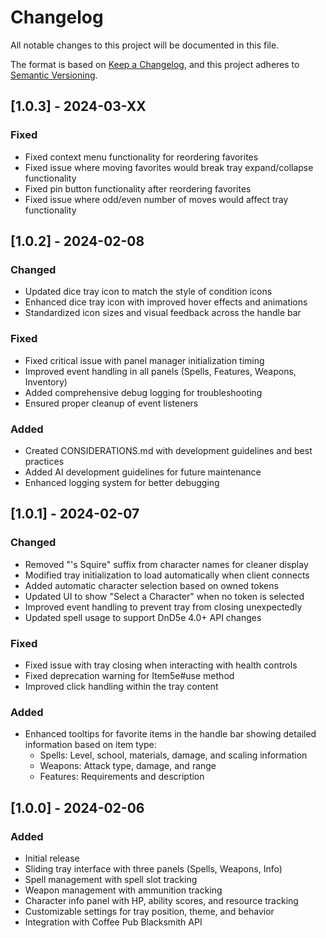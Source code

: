 # Changelog

All notable changes to this project will be documented in this file.

The format is based on [Keep a Changelog](https://keepachangelog.com/en/1.0.0/),
and this project adheres to [Semantic Versioning](https://semver.org/spec/v2.0.0.html).

## [1.0.3] - 2024-03-XX

### Fixed
- Fixed context menu functionality for reordering favorites
- Fixed issue where moving favorites would break tray expand/collapse functionality
- Fixed pin button functionality after reordering favorites
- Fixed issue where odd/even number of moves would affect tray functionality

## [1.0.2] - 2024-02-08

### Changed
- Updated dice tray icon to match the style of condition icons
- Enhanced dice tray icon with improved hover effects and animations
- Standardized icon sizes and visual feedback across the handle bar

### Fixed
- Fixed critical issue with panel manager initialization timing
- Improved event handling in all panels (Spells, Features, Weapons, Inventory)
- Added comprehensive debug logging for troubleshooting
- Ensured proper cleanup of event listeners

### Added
- Created CONSIDERATIONS.md with development guidelines and best practices
- Added AI development guidelines for future maintenance
- Enhanced logging system for better debugging

## [1.0.1] - 2024-02-07

### Changed
- Removed "'s Squire" suffix from character names for cleaner display
- Modified tray initialization to load automatically when client connects
- Added automatic character selection based on owned tokens
- Updated UI to show "Select a Character" when no token is selected
- Improved event handling to prevent tray from closing unexpectedly
- Updated spell usage to support DnD5e 4.0+ API changes

### Fixed
- Fixed issue with tray closing when interacting with health controls
- Fixed deprecation warning for Item5e#use method
- Improved click handling within the tray content

### Added
- Enhanced tooltips for favorite items in the handle bar showing detailed information based on item type:
  - Spells: Level, school, materials, damage, and scaling information
  - Weapons: Attack type, damage, and range
  - Features: Requirements and description

## [1.0.0] - 2024-02-06

### Added
- Initial release
- Sliding tray interface with three panels (Spells, Weapons, Info)
- Spell management with spell slot tracking
- Weapon management with ammunition tracking
- Character info panel with HP, ability scores, and resource tracking
- Customizable settings for tray position, theme, and behavior
- Integration with Coffee Pub Blacksmith API 